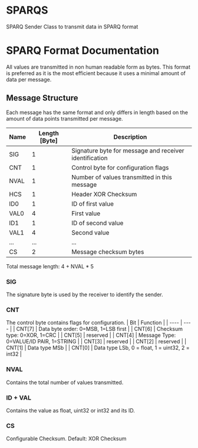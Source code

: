 # SPARQS
SPARQ Sender Class to transmit data in SPARQ format


# SPARQ Format Documentation
All values are transmitted in non human readable form as bytes. This format is preferred as it is the most efficient because it uses a minimal amount of data per message.

## Message Structure
Each message has the same format and only differs in length based on the amount of data points transmitted per message.

| Name | Length [Byte] | Description |
| ---- | ---- | ---- |
| SIG | 1 | Signature byte for message and receiver identification |
| CNT | 1 | Control byte for configuration flags |
| NVAL | 1 | Number of values transmitted in this message |
| HCS | 1 | Header XOR Checksum |
| ID0 | 1 | ID of first value | 
| VAL0 | 4 | First value |
| ID1 | 1 | ID of second value |
| VAL1 | 4 | Second value |
| ... | ... | ... |
| CS | 2 | Message checksum bytes |

Total message length: 4 + NVAL * 5

### SIG
The signature byte is used by the receiver to identify the sender.
### CNT
The control byte contains flags for configuration.
| Bit | Function |
| ---- | ---- |
| CNT[7] | Data byte order: 0=MSB, 1=LSB first |
| CNT[6] | Checksum type: 0=XOR, 1=CRC |
| CNT[5] | reserved |
| CNT[4] | Message Type: 0=VALUE/ID PAIR, 1=STRING |
| CNT[3] | reserved |
| CNT[2] | reserved |
| CNT[1] | Data type MSb |
| CNT[0] | Data type LSb, 0 = float, 1 = uint32, 2 = int32 |
### NVAL
Contains the total number of values transmitted.
### ID + VAL
Contains the value as float, uint32 or int32 and its ID.
### CS
Configurable Checksum. Default: XOR Checksum

